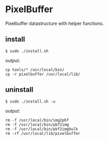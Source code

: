 # PixelBuffer

Pixelbuffer datastructure with helper functions.

## install

	$ sudo ./install.sh

output:

	cp tools/* /usr/local/bin/
	cp -r pixelbuffer /usr/local/lib/

## uninstall

	$ sudo ./install.sh -u

output:

	rm -f /usr/local/bin/img2pbf
	rm -f /usr/local/bin/pbf2img
	rm -f /usr/local/bin/pbf2imgbulk
	rm -rf /usr/local/lib/pixelbuffer
